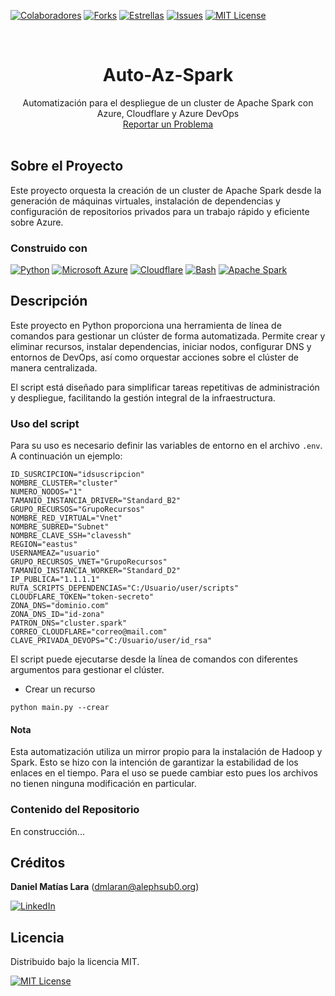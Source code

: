 <!-- Encabezado -->

[![Colaboradores][contributors-shield]][contributors-url]
[![Forks][forks-shield]][forks-url]
[![Estrellas][stars-shield]][stars-url]
[![Issues][issues-shield]][issues-url]
[![MIT License][license-shield]][license-url]

<!-- Título -->
<br />
<div align="center">

<h1 align="center">Auto-Az-Spark</h1>
  <p align="center">
    Automatización para el despliegue de un cluster de Apache Spark con Azure, Cloudflare y Azure DevOps
    <br />
    <a href="https://github.com/daniel-lara-ec/Auto-Az-Spark/issues">Reportar un Problema</a>
    <br />
    <br />
  </p>
</div>

<!-- Cuerpo -->

## Sobre el Proyecto

Este proyecto orquesta la creación de un cluster de Apache Spark desde la generación de máquinas virtuales, instalación de dependencias y configuración de repositorios privados para un trabajo rápido y eficiente sobre Azure.

### Construido con

[![Python](https://img.shields.io/badge/Python-3776AB?logo=python&logoColor=fff)](#)
[![Microsoft Azure](https://custom-icon-badges.demolab.com/badge/Microsoft%20Azure-0089D6?logo=msazure&logoColor=white)](#)
[![Cloudflare](https://img.shields.io/badge/Cloudflare-F38020?logo=Cloudflare&logoColor=white)](#)
[![Bash](https://img.shields.io/badge/Bash-4EAA25?logo=gnubash&logoColor=fff)](#)
[![Apache Spark](https://img.shields.io/badge/Apache%20Spark-E25A1C?logo=apachespark&logoColor=fff)](#)

## Descripción

Este proyecto en Python proporciona una herramienta de línea de comandos para gestionar un clúster de forma automatizada. Permite crear y eliminar recursos, instalar dependencias, iniciar nodos, configurar DNS y entornos de DevOps, así como orquestar acciones sobre el clúster de manera centralizada.

El script está diseñado para simplificar tareas repetitivas de administración y despliegue, facilitando la gestión integral de la infraestructura.

### Uso del script

Para su uso es necesario definir las variables de entorno en el archivo `.env`. A continuación un ejemplo:

```
ID_SUSRCIPCION="idsuscripcion"
NOMBRE_CLUSTER="cluster"
NUMERO_NODOS="1"
TAMANIO_INSTANCIA_DRIVER="Standard_B2"
GRUPO_RECURSOS="GrupoRecursos"
NOMBRE_RED_VIRTUAL="Vnet"
NOMBRE_SUBRED="Subnet"
NOMBRE_CLAVE_SSH="clavessh"
REGION="eastus"
USERNAMEAZ="usuario"
GRUPO_RECURSOS_VNET="GrupoRecursos"
TAMANIO_INSTANCIA_WORKER="Standard_D2"
IP_PUBLICA="1.1.1.1"
RUTA_SCRIPTS_DEPENDENCIAS="C:/Usuario/user/scripts"
CLOUDFLARE_TOKEN="token-secreto"
ZONA_DNS="dominio.com"
ZONA_DNS_ID="id-zona"
PATRON_DNS="cluster.spark"
CORREO_CLOUDFLARE="correo@mail.com"
CLAVE_PRIVADA_DEVOPS="C:/Usuario/user/id_rsa"
```

El script puede ejecutarse desde la línea de comandos con diferentes argumentos para gestionar el clúster.

- Crear un recurso

```
python main.py --crear
```

#### Nota

Esta automatización utiliza un mirror propio para la instalación de Hadoop y Spark. Esto se hizo con la intención de garantizar la estabilidad de los enlaces en el tiempo. Para el uso se puede cambiar esto pues los archivos no tienen ninguna modificación en particular.

### Contenido del Repositorio

En construcción...

## Créditos

**Daniel Matías Lara** (dmlaran@alephsub0.org)

[![LinkedIn][linkedin-shield]][linkedin-url-dmln]

## Licencia

Distribuido bajo la licencia MIT.

[![MIT License][license-shield]][license-url]

<!-- MARKDOWN LINKS & IMAGES -->

[contributors-shield]: https://img.shields.io/github/contributors/daniel-lara-ec/Auto-Az-Spark.svg?style=for-the-badge
[contributors-url]: https://github.com/daniel-lara-ec/Auto-Az-Spark/graphs/contributors
[forks-shield]: https://img.shields.io/github/forks/daniel-lara-ec/Auto-Az-Spark.svg?style=for-the-badge
[forks-url]: https://github.com/daniel-lara-ec/Auto-Az-Spark/forks
[stars-shield]: https://img.shields.io/github/stars/daniel-lara-ec/Auto-Az-Spark?style=for-the-badge
[stars-url]: https://github.com/daniel-lara-ec/Auto-Az-Spark/stargazers
[issues-shield]: https://img.shields.io/github/issues/daniel-lara-ec/Auto-Az-Spark.svg?style=for-the-badge
[issues-url]: https://github.com/daniel-lara-ec/Auto-Az-Spark/issues
[license-shield]: https://img.shields.io/github/license/daniel-lara-ec/Auto-Az-Spark.svg?style=for-the-badge
[license-url]: https://es.wikipedia.org/wiki/Licencia_MIT
[linkedin-shield]: https://img.shields.io/badge/linkedin-%230077B5.svg?style=for-the-badge&logo=linkedin&logoColor=white
[linkedin-url-dmln]: https://www.linkedin.com/in/mat-daniel-lara/
